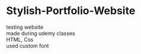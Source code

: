 # Stylish-Portfolio-Website
testing website\
made during udemy classes\
HTML, Css\
used custom font

